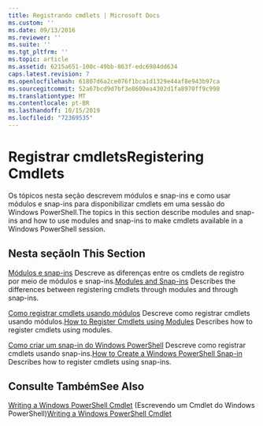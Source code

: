 ```yaml
---
title: Registrando cmdlets | Microsoft Docs
ms.custom: ''
ms.date: 09/13/2016
ms.reviewer: ''
ms.suite: ''
ms.tgt_pltfrm: ''
ms.topic: article
ms.assetid: 6215a651-100c-49bb-863f-edc6984dd634
caps.latest.revision: 7
ms.openlocfilehash: 61807d6a2ce076f1bca1d1329e44af8e943b97ca
ms.sourcegitcommit: 52a67bcd9d7bf3e8600ea4302d1fa8970ff9c998
ms.translationtype: MT
ms.contentlocale: pt-BR
ms.lasthandoff: 10/15/2019
ms.locfileid: "72369535"
---
```

# <a name="registering-cmdlets"></a><span data-ttu-id="35369-102">Registrar cmdlets</span><span class="sxs-lookup"><span data-stu-id="35369-102">Registering Cmdlets</span></span>

<span data-ttu-id="35369-103">Os tópicos nesta seção descrevem módulos e snap-ins e como usar módulos e snap-ins para disponibilizar cmdlets em uma sessão do Windows PowerShell.</span><span class="sxs-lookup"><span data-stu-id="35369-103">The topics in this section describe modules and snap-ins and how to use modules and snap-ins to make cmdlets available in a Windows PowerShell session.</span></span>

## <a name="in-this-section"></a><span data-ttu-id="35369-104">Nesta seção</span><span class="sxs-lookup"><span data-stu-id="35369-104">In This Section</span></span>

<span data-ttu-id="35369-105">[Módulos e snap-ins](./modules-and-snap-ins.md) Descreve as diferenças entre os cmdlets de registro por meio de módulos e snap-ins.</span><span class="sxs-lookup"><span data-stu-id="35369-105">[Modules and Snap-ins](./modules-and-snap-ins.md) Describes the differences between registering cmdlets through modules and through snap-ins.</span></span>

<span data-ttu-id="35369-106">[Como registrar cmdlets usando módulos](./how-to-import-cmdlets-using-modules.md) Descreve como registrar cmdlets usando módulos.</span><span class="sxs-lookup"><span data-stu-id="35369-106">[How to Register Cmdlets using Modules](./how-to-import-cmdlets-using-modules.md) Describes how to register cmdlets using modules.</span></span>

<span data-ttu-id="35369-107">[Como criar um snap-in do Windows PowerShell](./how-to-create-a-windows-powershell-snap-in.md) Descreve como registrar cmdlets usando snap-ins.</span><span class="sxs-lookup"><span data-stu-id="35369-107">[How to Create a Windows PowerShell Snap-in](./how-to-create-a-windows-powershell-snap-in.md) Describes how to register cmdlets using snap-ins.</span></span>

## <a name="see-also"></a><span data-ttu-id="35369-108">Consulte Também</span><span class="sxs-lookup"><span data-stu-id="35369-108">See Also</span></span>

<span data-ttu-id="35369-109">[Writing a Windows PowerShell Cmdlet](./writing-a-windows-powershell-cmdlet.md) (Escrevendo um Cmdlet do Windows PowerShell)</span><span class="sxs-lookup"><span data-stu-id="35369-109">[Writing a Windows PowerShell Cmdlet](./writing-a-windows-powershell-cmdlet.md)</span></span>
